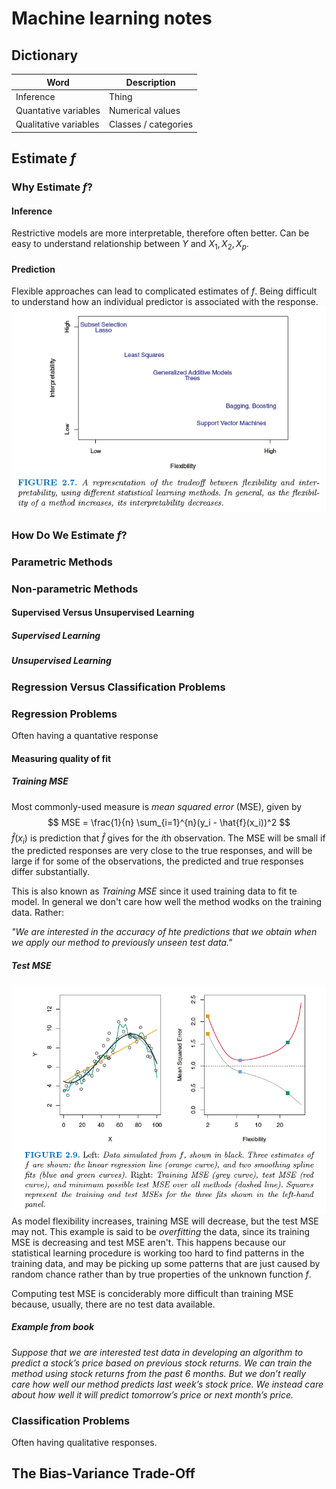 # Machine learning notes

## Dictionary

Word | Description
------- | -------
Inference | Thing
Quantative variables | Numerical values
Qualitative variables | Classes / categories

## Estimate $f$

### Why Estimate $f?$

#### Inference

Restrictive models are more interpretable, therefore often better.
Can be easy to understand relationship between $Y$ and $X_1,X_2,X_p$.

#### Prediction

Flexible approaches can lead to complicated estimates of $f$. Being difficult to understand how an individual predictor is associated with the response.
![Tradeoff between Flexibility and interperability](tradeoff_flex_interperability.png)

### How Do We Estimate $f?$

### Parametric Methods

### Non-parametric Methods

#### Supervised Versus Unsupervised Learning

##### Supervised Learning

##### Unsupervised Learning

### Regression Versus Classification Problems

### Regression Problems

Often having a quantative response



#### Measuring quality of fit

##### Training MSE

Most commonly-used measure is *mean squared error* (MSE), given by 
$$
MSE = \frac{1}{n} \sum_{i=1}^{n}(y_i - \hat{f}(x_i))^2
$$
$\hat{f}(x_i)$ is prediction that $\hat{f}$ gives for the *i*th observation.
The MSE will be small if the predicted responses are very close to the true responses, and will be large if for some of the observations, the predicted and true responses differ substantially.

This is also known as *Training MSE* since it used training data to fit te model. In general we don't care how well the method wodks on the training data. Rather:

*"We are interested in the accuracy of hte predictions that we obtain when we apply our method to previously unseen test data."*

##### Test MSE

![Training vs Test MSE](test_vs_training_mse.png)
As model flexibility increases, training MSE will decrease, but the test MSE may not. This example is said to be *overfitting* the data, since its training MSE is decreasing and test MSE aren't.
This happens because our statistical learning procedure is working too hard to find patterns in the training data, and may be picking up some patterns that are just caused by random chance rather than by true properties of the unknown function *f*.

Computing test MSE is conciderably more difficult than training MSE because, usually, there are no test data available.

##### Example from book

*Suppose that we are interested test data in developing an algorithm to predict a stock’s price based on previous stock returns. We can train the method using stock returns from the past 6 months. But we don’t really care how well our method predicts last week’s stock price. We instead care about how well it will predict tomorrow’s price or next month’s price.*

### Classification Problems

Often having qualitative responses.

## The Bias-Variance Trade-Off
